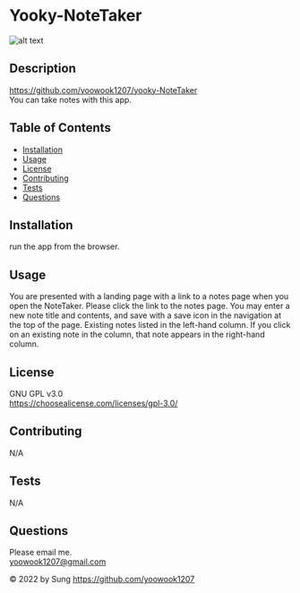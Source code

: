 
  # Yooky-NoteTaker

  ![alt text](https://img.shields.io/static/v1?label=LICENSE&message=GNU_GPL_v3.0&color=green)

  ## Description
  
  https://github.com/yoowook1207/yooky-NoteTaker<br />
  You can take notes with this app.

  ## Table of Contents
  * [Installation](#installation)
  * [Usage](#usage)
  * [License](#license)
  * [Contributing](#contributing)
  * [Tests](#tests)
  * [Questions](#questions)
  
  ## Installation

  run the app from the browser.

  ## Usage
  You are presented with a landing page with a link to a notes page when you open the NoteTaker.
  Please click the link to the notes page. You may enter a new note title and contents, and save with a save icon in the navigation at the top of the page.
  Existing notes listed in the left-hand column. If you click on an existing note in the column, that note appears in the right-hand column.
  
  
  ## License
  GNU GPL v3.0
  <br />https://choosealicense.com/licenses/gpl-3.0/
  

  ## Contributing

  N/A

  ## Tests

  N/A

  ## Questions

  Please email me.<br />
  yoowook1207@gmail.com
  

  &copy; 2022 by Sung https://github.com/yoowook1207
